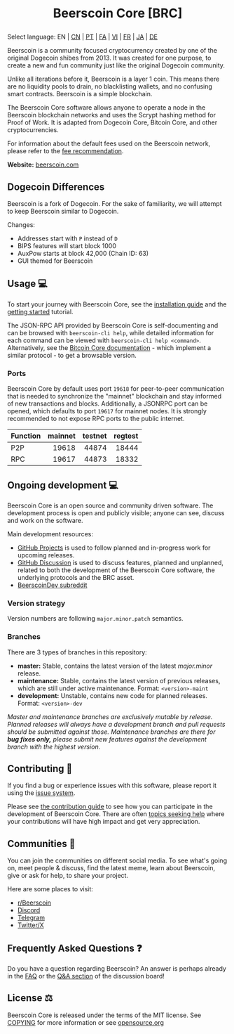 <h1 align="center">

<br/><br/>
Beerscoin Core [BRC]
</h1>

Select language: EN | [CN](./README_zh_CN.md) | [PT](./README_pt_BR.md) | [FA](./README_fa_IR.md) | [VI](./README_vi_VN.md) | [FR](./README_fr_FR.md) | [JA](./README_ja_JP.md) | [DE](./README_de_DE.md)

Beerscoin is a community focused cryptocurrency created by one of the original Dogecoin shibes from 2013. It was created for one purpose, to create a new and fun community just like the original Dogecoin community.

Unlike all iterations before it, Beerscoin is a layer 1 coin. This means there are no liquidity pools to drain, no blacklisting wallets, and no confusing smart contracts. Beerscoin is a simple blockchain.

The Beerscoin Core software allows anyone to operate a node in the Beerscoin blockchain networks and uses the Scrypt hashing method for Proof of Work. It is adapted from Dogecoin Core, Bitcoin Core, and other cryptocurrencies.

For information about the default fees used on the Beerscoin network, please
refer to the [fee recommendation](doc/fee-recommendation.md).

**Website:** [beerscoin.com](https://beerscoin.com)

## Dogecoin Differences

Beerscoin is a fork of Dogecoin. For the sake of familiarity, we will attempt to keep Beerscoin similar to Dogecoin.

Changes:

* Addresses start with `P` instead of `D`
* BIPS features will start block 1000
* AuxPow starts at block 42,000 (Chain ID: 63)
* GUI themed for Beerscoin

## Usage 💻

To start your journey with Beerscoin Core, see the [installation guide](INSTALL.md) and the [getting started](doc/getting-started.md) tutorial.

The JSON-RPC API provided by Beerscoin Core is self-documenting and can be browsed with `beerscoin-cli help`, while detailed information for each command can be viewed with `beerscoin-cli help <command>`. Alternatively, see the [Bitcoin Core documentation](https://developer.bitcoin.org/reference/rpc/) - which implement a similar protocol - to get a browsable version.

### Ports

Beerscoin Core by default uses port `19618` for peer-to-peer communication that
is needed to synchronize the "mainnet" blockchain and stay informed of new
transactions and blocks. Additionally, a JSONRPC port can be opened, which
defaults to port `19617` for mainnet nodes. It is strongly recommended to not
expose RPC ports to the public internet.

| Function | mainnet | testnet | regtest |
| :------- | ------: | ------: | ------: |
| P2P      |   19618 |   44874 |   18444 |
| RPC      |   19617 |   44873 |   18332 |

## Ongoing development 💻

Beerscoin Core is an open source and community driven software. The development
process is open and publicly visible; anyone can see, discuss and work on the
software.

Main development resources:

* [GitHub Projects](https://github.com/beerscoinppc/beerscoin/projects) is used to
  follow planned and in-progress work for upcoming releases.
* [GitHub Discussion](https://github.com/beerscoinppc/beerscoin/discussions) is used
  to discuss features, planned and unplanned, related to both the development of
  the Beerscoin Core software, the underlying protocols and the BRC asset.
* [BeerscoinDev subreddit](https://www.reddit.com/r/beerscoindev/)

### Version strategy
Version numbers are following ```major.minor.patch``` semantics.

### Branches
There are 3 types of branches in this repository:

- **master:** Stable, contains the latest version of the latest *major.minor* release.
- **maintenance:** Stable, contains the latest version of previous releases, which are still under active maintenance. Format: ```<version>-maint```
- **development:** Unstable, contains new code for planned releases. Format: ```<version>-dev```

*Master and maintenance branches are exclusively mutable by release. Planned*
*releases will always have a development branch and pull requests should be*
*submitted against those. Maintenance branches are there for **bug fixes only,***
*please submit new features against the development branch with the highest version.*

## Contributing 🤝

If you find a bug or experience issues with this software, please report it
using the [issue system](https://github.com/beerscoinppc/beerscoin/issues/new?assignees=&labels=bug&template=bug_report.md&title=%5Bbug%5D+).

Please see [the contribution guide](CONTRIBUTING.md) to see how you can
participate in the development of Beerscoin Core. There are often
[topics seeking help](https://github.com/beerscoinppc/beerscoin/labels/help%20wanted)
where your contributions will have high impact and get very appreciation.

## Communities 🐸

You can join the communities on different social media.
To see what's going on, meet people & discuss, find the latest meme, learn
about Beerscoin, give or ask for help, to share your project.

Here are some places to visit:

* [r/Beerscoin](https://www.reddit.com/r/beerscoin/)
* [Discord](https://beerscoin.com/discord)
* [Telegram](https://t.me/BeerscoinGroup)
* [Twitter/X](https://twitter.com/BeerscoinNetwork)

## Frequently Asked Questions ❓

Do you have a question regarding Beerscoin? An answer is perhaps already in the [FAQ](doc/FAQ.md) or the [Q&A section](https://github.com/beerscoinppc/beerscoin/discussions/categories/q-a) of the discussion board!

## License ⚖️
Beerscoin Core is released under the terms of the MIT license. See
[COPYING](COPYING) for more information or see
[opensource.org](https://opensource.org/licenses/MIT)
